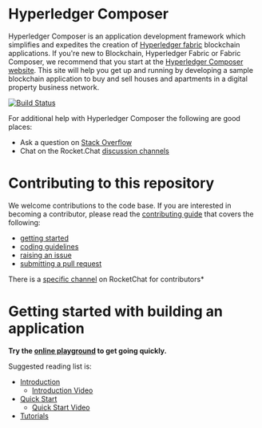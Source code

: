 # Hyperledger Composer

Hyperledger Composer is an application development framework which simplifies and expedites the creation of [Hyperledger fabric](https://hyperledger-fabric.readthedocs.io/en/latest/) blockchain applications. If you're new to Blockchain, Hyperledger Fabric or Fabric Composer, we recommend that  you start at the [Hyperledger Composer website](https://fabric-composer.github.io). This site will help you get up and running by developing a sample blockchain application to buy and sell houses and apartments in a digital property business network.

[![Build Status](https://travis-ci.org/hyperledger/composer.svg?branch=master)](https://travis-ci.org/hyperledger/composer)

For additional help with Hyperledger Composer the following are good places:

- Ask a question on [Stack Overflow](http://stackoverflow.com/questions/tagged/fabric-composer)
- Chat on the Rocket.Chat [discussion channels](https://chat.hyperledger.org/channel/composer)

# Contributing to this repository

We welcome contributions to the code base. If you are interested in becoming a contributor, please read the [contributing guide](CONTRIBUTING.md) that covers the following:

- [getting started](./contrib-notes/getting-started.md)
- [coding guidelines](./contrib-notes/coding-guidelines.md)
- [raising an issue](./contrib-notes/raising-issues.md)
- [submitting a pull request](./contrib-notes/submitting-pull-request.md)

There is a [specific channel](https://chat.hyperledger.org/channel/fabric-composer-dev) on RocketChat for contributors*


# Getting started with building an application

**Try the [online playground](https://composer-playground.mybluemix.net/) to get going quickly.**

Suggested reading list is:

- [Introduction](https://hyperledger.github.io/composer/introduction/introduction.html)
  - [Introduction Video](https://www.youtube.com/watch?v=fdFUsrsv5iw&t=23s)
- [Quick Start](https://hyperledger.github.io/composer/installing/quickstart.html)
  - [Quick Start Video](https://www.youtube.com/watch?v=pEHBIfb_iqc&t=5s)
- [Tutorials](https://hyperledger.github.io/composer/tutorials/tutorialindex.html)
